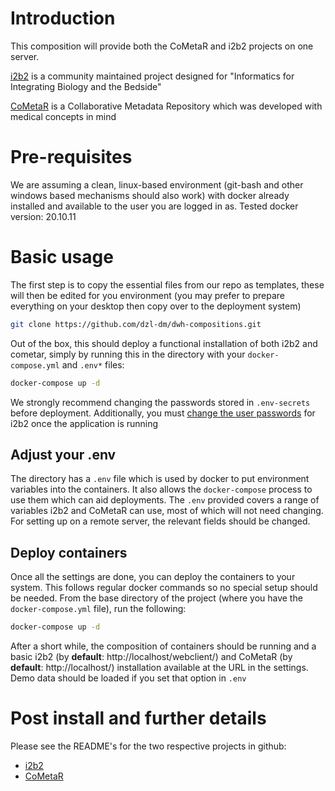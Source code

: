 
# Introduction
This composition will provide both the CoMetaR and i2b2 projects on one server.

[i2b2](https://www.i2b2.org/) is a community maintained project designed for "Informatics for Integrating Biology and the Bedside"

[CoMetaR](https://github.com/dzl-dm/cometar) is a Collaborative Metadata Repository which was developed with medical concepts in mind

# Pre-requisites
We are assuming a clean, linux-based environment (git-bash and other windows based mechanisms should also work) with docker already installed and available to the user you are logged in as.
Tested docker version: 20.10.11

# Basic usage
The first step is to copy the essential files from our repo as templates, these will then be edited for you environment (you may prefer to prepare everything on your desktop then copy over to the deployment system)
```sh
git clone https://github.com/dzl-dm/dwh-compositions.git
```

Out of the box, this should deploy a functional installation of both i2b2 and cometar, simply by running this in the directory with your `docker-compose.yml` and `.env*` files:
```sh
docker-compose up -d
```

We strongly recommend changing the passwords stored in `.env-secrets` before deployment. Additionally, you must [change the user passwords](https://github.com/dzl-dm/i2b2#change-default-passwords) for i2b2 once the application is running 

## Adjust your .env
The directory has a `.env` file which is used by docker to put environment variables into the containers. It also allows the `docker-compose` process to use them which can aid deployments. The `.env` provided covers a range of variables i2b2 and CoMetaR can use, most of which will not need changing. For setting up on a remote server, the relevant fields should be changed.

## Deploy containers
Once all the settings are done, you can deploy the containers to your system. This follows regular docker commands so no special setup should be needed. From the base directory of the project (where you have the `docker-compose.yml` file), run the following:
```sh
docker-compose up -d
```

After a short while, the composition of containers should be running and a basic i2b2 (by **default**: http://localhost/webclient/) and CoMetaR (by **default**: http://localhost/) installation available at the URL in the settings. Demo data should be loaded if you set that option in `.env`

# Post install and further details
Please see the README's for the two respective projects in github:
* [i2b2](https://github.com/dzl-dm/i2b2)
* [CoMetaR](https://github.com/dzl-dm/cometar)
